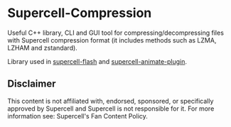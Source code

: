 
# Supercell-Compression

Useful C++ library, CLI and GUI tool for compressing/decompressing files with Supercell compression format (it includes methods such as LZMA, LZHAM and zstandard).

Library used in [supercell-flash](https://github.com/sc-workshop/SupercellFlash) and [supercell-animate-plugin](https://github.com/sc-workshop/SupercellSWF-Animate).

## Disclaimer
This content is not affiliated with, endorsed, sponsored, or specifically approved by Supercell and Supercell is not responsible for it. For more information see: Supercell's Fan Content Policy.
